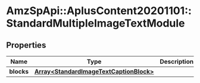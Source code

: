 # AmzSpApi::AplusContent20201101::StandardMultipleImageTextModule

## Properties
Name | Type | Description | Notes
------------ | ------------- | ------------- | -------------
**blocks** | [**Array&lt;StandardImageTextCaptionBlock&gt;**](StandardImageTextCaptionBlock.md) |  | [optional] 

